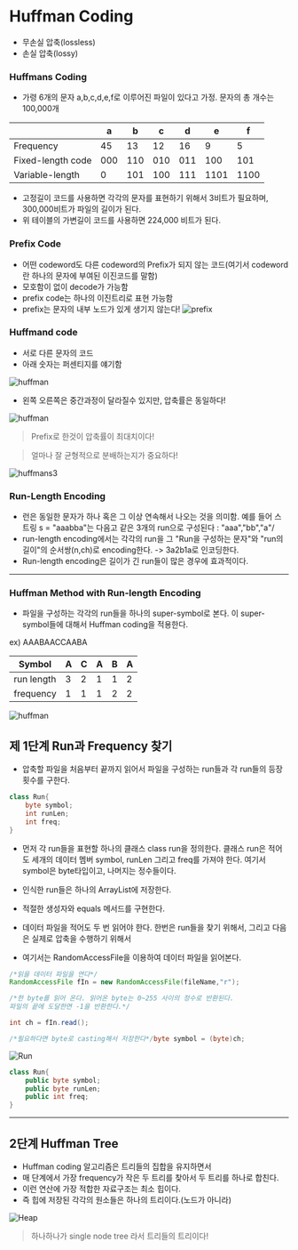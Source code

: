 # Huffman Coding

- 무손실 압축(lossless)
- 손실 압축(lossy)

### Huffmans Coding

- 가령 6개의 문자 a,b,c,d,e,f로 이루어진 파일이 있다고 가정. 문자의 총 개수는 100,000개

|                   | a   | b   | c   | d   | e    | f    |
| ----------------- | --- | --- | --- | --- | ---- | ---- |
| Frequency         | 45  | 13  | 12  | 16  | 9    | 5    |
| Fixed-length code | 000 | 110 | 010 | 011 | 100  | 101  |
| Variable-length   | 0   | 101 | 100 | 111 | 1101 | 1100 |

- 고정길이 코드를 사용하면 각각의 문자를 표현하기 위해서 3비트가 필요하며, 300,000비트가 파일의 길이가 된다.
- 위 테이블의 가변길이 코드를 사용하면 224,000 비트가 된다.

### Prefix Code

- 어떤 codeword도 다른 codeword의 Prefix가 되지 않는 코드(여기서 codeword란 하나의 문자에 부여된 이진코드를 말함)
- 모호함이 없이 decode가 가능함
- prefix code는 하나의 이진트리로 표현 가능함
- prefix는 문자의 내부 노드가 있게 생기지 않는다!
  ![prefix](prefix.png)

### Huffmand code

- 서로 다른 문자의 코드
- 아래 숫자는 퍼센티지를 얘기함

![huffman](huffman.png)

- 왼쪽 오른쪽은 중간과정이 달라질수 있지만, 압축률은 동일하다!

![huffman](huffmans2.png)

> Prefix로 한것이 압축률이 최대치이다!

> 얼마나 잘 균형적으로 분배하는지가 중요하다!

![huffmans3](huffmans3.png)

### Run-Length Encoding

- 런은 동일한 문자가 하나 혹은 그 이상 연속해서 나오는 것을 의미함. 예를 들어 스트링 s = "aaabba"는 다음고 같은 3개의 run으로 구성된다 : "aaa","bb","a"/
- run-length encoding에서는 각각의 run을 그 "Run을 구성하는 문자"와 "run의 길이"의 순서쌍(n,ch)로 encoding한다. -> 3a2b1a로 인코딩한다.
- Run-length encoding은 길이가 긴 run들이 많은 경우에 효과적이다.

---

### Huffman Method with Run-length Encoding

- 파일을 구성하는 각각의 run들을 하나의 super-symbol로 본다. 이 super-symbol들에 대해서 Huffman coding을 적용한다.

ex) AAABAACCAABA

| Symbol     | A   | C   | A   | B   | A   |
| ---------- | --- | --- | --- | --- | --- |
| run length | 3   | 2   | 1   | 1   | 2   |
| frequency  | 1   | 1   | 1   | 2   | 2   |

![huffman](huffman_run.png)

## 제 1단계 Run과 Frequency 찾기

- 압축할 파일을 처음부터 끝까지 읽어서 파일을 구성하는 run들과 각 run들의 등장횟수를 구한다.

```java
class Run{
    byte symbol;
    int runLen;
    int freq;
}
```

- 먼저 각 run들을 표현할 하나의 클래스 class run을 정의한다. 클래스 run은 적어도 세개의 데이터 멤버 symbol, runLen 그리고 freq를 가져야 한다. 여기서 symbol은 byte타입이고, 나머지는 정수들이다.
- 인식한 run들은 하나의 ArrayList에 저장한다.
- 적절한 생성자와 equals 메서드를 구현한다.

- 데이터 파일을 적어도 두 번 읽어야 한다. 한번은 run들을 찾기 위해서, 그리고 다음은 실제로 압축을 수행하기 위해서
- 여기서는 RandomAccessFile을 이용하여 데이터 파일을 읽어본다.

```java
/*읽을 데이터 파일을 연다*/
RandomAccessFile fIn = new RandomAccessFile(fileName,"r");

/*한 byte를 읽어 온다. 읽어온 byte는 0~255 사이의 정수로 반환된다.
파일의 끝에 도달한면 -1을 반환한다.*/

int ch = fIn.read();

/*필요하다면 byte로 casting해서 저장한다*/byte symbol = (byte)ch;
```

![Run](run.png)

```java
class Run{
    public byte symbol;
    public byte runLen;
    public int freq;
}
```

---

## 2단계 Huffman Tree
- Huffman coding 알고리즘은 트리들의 집합을 유지하면서
- 매 단계에서 가장 frequency가 작은 두 트리를 찾아서 두 트리를 하나로 합친다.
- 이런 연산에 가장 적합한 자료구조는 최소 힙이다.
- 즉 힙에 저장된 각각의 원소들은 하나의 트리이다.(노드가 아니라)

![Heap](heap.png)

>하나하나가 single node tree 라서 트리들의 트리이다!

